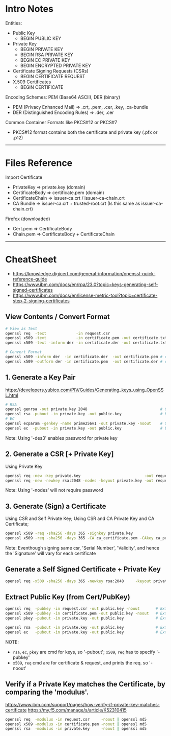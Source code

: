 # Intro Notes

Entities:
- Public Key
  - BEGIN PUBLIC KEY
- Private Key
  - BEGIN PRIVATE KEY
  - BEGIN RSA PRIVATE KEY
  - BEGIN EC PRIVATE KEY
  - BEGIN ENCRYPTED PRIVATE KEY
- Certificate Signing Requests (CSRs)
  - BEGIN CERTIFICATE REQUEST
- X.509 Certificates
  - BEGIN CERTIFICATE

Encoding Schemes: PEM (Base64 ASCII), DER (binary)
- PEM (Privacy Enhanced Mail) => .crt, .pem, .cer, .key, .ca-bundle
- DER (Distinguished Encoding Rules) => .der, .cer

Common Container Formats like PKCS#12 or PKCS#7
- PKCS#12 format contains both the certificate and private key (.pfx or .p12)

-----

# Files Reference

Import Certificate
- PrivateKey => private.key (domain)
- CertificateBody => certificate.pem (domain)
- CertificateChain => issuer-ca.crt / issuer-ca-chain.crt
- CA Bundle => issuer-ca.crt + trusted-root.crt (Is this same as issuer-ca-chain.crt)

Firefox (downloaded)
- Cert.pem => CertificateBody
- Chain.pem => CertificateBody + CertificateChain

----

# CheatSheet

- https://knowledge.digicert.com/general-information/openssl-quick-reference-guide
- https://www.ibm.com/docs/en/rpa/23.0?topic=keys-generating-self-signed-certificates
- https://www.ibm.com/docs/en/license-metric-tool?topic=certificate-step-2-signing-certificates

## View Contents / Convert Format
```sh
# View as Text
openssl req  -text             -in request.csr                          -noout # view a csr pem
openssl x509 -text             -in certificate.pem -out certificate.txt -noout # view a cert pem & write to file
openssl x509 -text -inform der -in certificate.der -out certificate.txt -noout # view a cert der & write to file

# Convert Format
openssl x509 -inform der  -in certificate.der  -out certificate.pem # convert der to pem
openssl x509 -outform der -in certificate.pem  -out certificate.der # convert pem to der
```

## 1. Generate a Key Pair
https://developers.yubico.com/PIV/Guides/Generating_keys_using_OpenSSL.html
```sh
# RSA
openssl genrsa -out private.key 2048                                # Generate Private Key
openssl rsa -pubout -in private.key -out public.key                 # Extract Public Key from Private Key
# EC
openssl ecparam -genkey -name prime256v1 -out private.key -noout    # Generate Private Key
openssl ec  -pubout -in private.key -out public.key                 # Extract Public Key from Private Key
```
Note: Using '-des3' enables password for private key

## 2. Generate a CSR [+ Private Key]
Using Private Key

```sh
openssl req -new -key private.key                            -out request.csr # Generate CSR using Private Key
openssl req -new -newkey rsa:2048 -nodes -keyout private.key -out request.csr # Generate Both CSR & Private Key
```
Note: Using '-nodes' will not require password

## 3. Generate (Sign) a Certificate
Using CSR and Self Private Key;
Using CSR and CA Private Key and CA Certificate;

```sh
openssl x509 -req -sha256 -days 365 -signkey private.key                         -in request.csr -out certificate.pem                 # Self signed
openssl x509 -req -sha256 -days 365 -CA ca_certificate.pem -CAkey ca_private.key -in request.csr -out certificate.pem -set_serial 01  # CA signed
```
Note: Eventhough signing same csr, 'Serial Number', 'Validity', and hence the 'Signature' will vary for each certificate

## Generate a Self Signed Certificate + Private Key
```sh
openssl req -x509 -sha256 -days 365 -newkey rsa:2048     -keyout private.key -out certificate.pem
```

## Extract Public Key (from Cert/PubKey)
```sh
openssl req  -pubkey -in request.csr -out public.key -noout       # Extract Public Key from CSR
openssl x509 -pubkey -in certificate.pem -out public.key -noout   # Extract Public Key from Certificate
openssl pkey -pubout -in private.key -out public.key              # Extract Public Key from Private Key

openssl rsa  -pubout -in private.key -out public.key              # Extract Public Key from RSA Private Key
openssl ec   -pubout -in private.key -out public.key              # Extract Public Key from EC Private Key
```
NOTE: 
- `rsa`, `ec`, `pkey` are cmd for keys, so '-pubout'; `x509`, `req` has to specify '-pubkey'
- `x509`, `req` cmd are for certificate & request, and prints the req. so '-noout'


## Verify if a Private Key matches the Certificate, by comparing the 'modulus'.
https://www.ibm.com/support/pages/how-verify-if-private-key-matches-certificate
https://my.f5.com/manage/s/article/K52310415

```sh
openssl req  -modulus -in request.csr     -noout | openssl md5
openssl x509 -modulus -in certificate.pem -noout | openssl md5
openssl rsa  -modulus -in private.key     -noout | openssl md5
```
